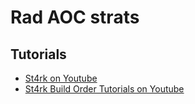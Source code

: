 # Rad AOC strats

## Tutorials
- [St4rk on Youtube](https://www.youtube.com/channel/UCoX5HqFM4qEGJYfj0TEOIpg)
- [St4rk Build Order Tutorials on Youtube](https://www.youtube.com/watch?v=ZuYpaTxuUE0&list=PLkfKpVNo6sRmnJn5PIDLNL_uFj8QIplB_&index=1)
